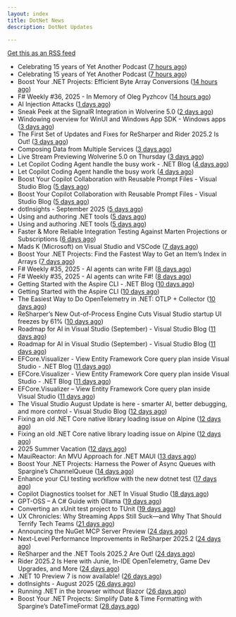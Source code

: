 ```yaml
---
layout: index
title: DotNet News
description: DotNet Updates

---
```


[Get this as an RSS feed](/dotnet.rss)

<!-- news_marker starts -->
- Celebrating 15 years of Yet Another Podcast ([7 hours ago](https://dotnetkicks.com/r/729155?url=https://jesseliberty.com/2025/09/07/celebrating-15-years-of-yet-another-podcast/))
- Celebrating 15 years of Yet Another Podcast ([7 hours ago](https://dotnetkicks.com/r/729142?url=https://jesseliberty.com/2025/09/07/celebrating-15-years-of-yet-another-podcast/))
- Boost Your .NET Projects: Efficient Byte Array Conversions ([14 hours ago](https://dotnettips.wordpress.com/2025/09/07/boost-your-net-projects-efficient-byte-array-conversions/))
- F# Weekly #36, 2025 - In Memory of Oleg Pyzhcov ([14 hours ago](https://dotnetkicks.com/r/729107?url=https://sergeytihon.com/2025/09/06/f-weekly-36-2025-in-memory-of-oleg-pyzhcov/))
- AI Injection Attacks ([1 days ago](https://dotnetkicks.com/r/729106?url=https://textslashplain.com/2025/09/05/ai-injection-attacks/))
- Sneak Peek at the SignalR Integration in Wolverine 5.0 ([2 days ago](https://dotnetkicks.com/r/729074?url=https://jeremydmiller.com/2025/09/05/sneak-peek-at-the-signalr-integration-in-wolverine-5-0/))
- Windowing overview for WinUI and Windows App SDK - Windows apps ([3 days ago](https://dotnetkicks.com/r/728956?url=https://learn.microsoft.com/en-us/windows/apps/develop/ui-input/windowing-overview))
- The First Set of Updates and Fixes for ReSharper and Rider 2025.2 Is Out! ([3 days ago](https://blog.jetbrains.com/dotnet/2025/09/04/resharper-and-rider-2025-2-1-is-out/))
- Composing Data from Multiple Services ([3 days ago](https://dotnetkicks.com/r/728934?url=https://codeopinion.com/composing-data-from-multiple-services/))
- Live Stream Previewing Wolverine 5.0 on Thursday ([3 days ago](https://dotnetkicks.com/r/728887?url=https://jeremydmiller.com/2025/09/03/live-stream-previewing-wolverine-5-0-on-thursday/))
- Let Copilot Coding Agent handle the busy work - .NET Blog ([4 days ago](https://dotnetkicks.com/r/728879?url=https://devblogs.microsoft.com/dotnet/copilot-coding-agent-dotnet/))
- Let Copilot Coding Agent handle the busy work ([4 days ago](https://devblogs.microsoft.com/dotnet/copilot-coding-agent-dotnet/))
- Boost Your Copilot Collaboration with Reusable Prompt Files - Visual Studio Blog ([5 days ago](https://dotnetkicks.com/r/728787?url=https://devblogs.microsoft.com/visualstudio/boost-your-copilot-collaboration-with-reusable-prompt-files/))
- Boost Your Copilot Collaboration with Reusable Prompt Files - Visual Studio Blog ([5 days ago](https://dotnetkicks.com/r/728783?url=https://devblogs.microsoft.com/visualstudio/boost-your-copilot-collaboration-with-reusable-prompt-files/))
- dotInsights  -  September 2025 ([5 days ago](https://blog.jetbrains.com/dotnet/2025/09/02/dotinsights-september-2025/))
- Using and authoring .NET tools ([5 days ago](https://dotnetkicks.com/r/728763?url=https://andrewlock.net/using-and-authoring-dotnet-tools/))
- Using and authoring .NET tools ([5 days ago](https://andrewlock.net/using-and-authoring-dotnet-tools/))
- Faster &amp; More Reliable Integration Testing Against Marten Projections or Subscriptions ([6 days ago](https://dotnetkicks.com/r/728715?url=https://jeremydmiller.com/2025/08/19/faster-more-reliable-integration-testing-against-marten-projections-or-subscriptions/))
- Mads K (Microsoft) on Visual Studio and VSCode ([7 days ago](https://dotnetkicks.com/r/728714?url=https://jesseliberty.com/2025/08/31/mads-k-microsoft-on-visual-studio-and-vscode/))
- Boost Your .NET Projects: Find the Fastest Way to Get an Item’s Index in Arrays ([7 days ago](https://dotnettips.wordpress.com/2025/08/31/boost-your-net-projects-find-the-fastest-way-to-get-an-items-index-in-arrays/))
- F# Weekly #35, 2025 - AI agents can write F#! ([8 days ago](https://dotnetkicks.com/r/728676?url=https://sergeytihon.com/2025/08/30/f-weekly-35-2025-ai-agents-can-write-f/))
- F# Weekly #35, 2025 - AI agents can write F#! ([8 days ago](https://dotnetkicks.com/r/728668?url=https://sergeytihon.com/2025/08/30/f-weekly-35-2025-ai-agents-can-write-f/))
- Getting Started with the Aspire CLI - .NET Blog ([10 days ago](https://dotnetkicks.com/r/728623?url=https://devblogs.microsoft.com/dotnet/getting-started-with-the-aspire-cli/))
- Getting Started with the Aspire CLI ([10 days ago](https://devblogs.microsoft.com/dotnet/getting-started-with-the-aspire-cli/))
- The Easiest Way to Do OpenTelemetry in .NET: OTLP + Collector ([10 days ago](https://dotnetkicks.com/r/728599?url=https://petabridge.com/blog/easiest-opentelemetry-dotnet-otlp-collector/))
- ReSharper’s New Out-of-Process Engine Cuts Visual Studio startup UI freezes by 61% ([10 days ago](https://blog.jetbrains.com/dotnet/2025/08/28/resharper-s-new-out-of-process-engine-cuts-ui-freezes-in-visual-studio-by-80/))
- Roadmap for AI in Visual Studio (September) - Visual Studio Blog ([11 days ago](https://dotnetkicks.com/r/728498?url=https://devblogs.microsoft.com/visualstudio/roadmap-for-ai-in-visual-studio-september/))
- Roadmap for AI in Visual Studio (September) - Visual Studio Blog ([11 days ago](https://dotnetkicks.com/r/728482?url=https://devblogs.microsoft.com/visualstudio/roadmap-for-ai-in-visual-studio-september/))
- EFCore.Visualizer - View Entity Framework Core query plan inside Visual Studio - .NET Blog ([11 days ago](https://dotnetkicks.com/r/728480?url=https://devblogs.microsoft.com/dotnet/ef-core-visualizer-view-entity-framework-core-query-plan-inside-visual-studio/))
- EFCore.Visualizer - View Entity Framework Core query plan inside Visual Studio - .NET Blog ([11 days ago](https://dotnetkicks.com/r/728461?url=https://devblogs.microsoft.com/dotnet/ef-core-visualizer-view-entity-framework-core-query-plan-inside-visual-studio/))
- EFCore.Visualizer – View Entity Framework Core query plan inside Visual Studio ([11 days ago](https://devblogs.microsoft.com/dotnet/ef-core-visualizer-view-entity-framework-core-query-plan-inside-visual-studio/))
- The Visual Studio August Update is here - smarter AI, better debugging, and more control - Visual Studio Blog ([12 days ago](https://dotnetkicks.com/r/728413?url=https://devblogs.microsoft.com/visualstudio/the-visual-studio-august-update-is-here-smarter-ai-better-debugging-and-more-control/))
- Fixing an old .NET Core native library loading issue on Alpine ([12 days ago](https://dotnetkicks.com/r/728349?url=https://andrewlock.net/fixing-an-old-dotnet-core-native-library-loading-issue-on-alpine/))
- Fixing an old .NET Core native library loading issue on Alpine ([12 days ago](https://andrewlock.net/fixing-an-old-dotnet-core-native-library-loading-issue-on-alpine/))
- 2025 Summer Vacation ([12 days ago](https://dotnetkicks.com/r/728343?url=https://textslashplain.com/2025/08/25/2025-summer-vacation/))
- MauiReactor: An MVU Approach for .NET MAUI ([13 days ago](https://devblogs.microsoft.com/dotnet/mauireactor-mvu-for-dotnet-maui/))
- Boost Your .NET Projects: Harness the Power of Async Queues with Spargine’s ChannelQueue ([14 days ago](https://dotnettips.wordpress.com/2025/08/24/boost-your-net-projects-harness-the-power-of-async-queues-with-spargines-channelqueue/))
- Enhance your CLI testing workflow with the new dotnet test ([17 days ago](https://devblogs.microsoft.com/dotnet/dotnet-test-with-mtp/))
- Copilot Diagnostics toolset for .NET In Visual Studio ([18 days ago](https://devblogs.microsoft.com/dotnet/github-copilot-diagnostics-toolset-for-dotnet-in-visual-studio/))
- GPT-OSS – A C# Guide with Ollama ([19 days ago](https://devblogs.microsoft.com/dotnet/gpt-oss-csharp-ollama/))
- Converting an xUnit test project to TUnit ([19 days ago](https://andrewlock.net/converting-an-xunit-project-to-tunit/))
- UX Chronicles: Why Streaming Apps Still Suck—and Why That Should Terrify Tech Teams ([21 days ago](https://dotnettips.wordpress.com/2025/08/17/ux-chronicles-why-streaming-apps-still-suck-and-why-that-should-terrify-tech-teams/))
- Announcing the NuGet MCP Server Preview ([24 days ago](https://devblogs.microsoft.com/dotnet/nuget-mcp-server-preview/))
- Next-Level Performance Improvements in ReSharper 2025.2 ([24 days ago](https://blog.jetbrains.com/dotnet/2025/08/14/resharper-performance-improvements-2025/))
- ReSharper and the .NET Tools 2025.2 Are Out! ([24 days ago](https://blog.jetbrains.com/dotnet/2025/08/14/resharper-and-the-net-tools-2025-2-are-out/))
- Rider 2025.2 Is Here with Junie, In-IDE OpenTelemetry, Game Dev Upgrades, and More ([24 days ago](https://blog.jetbrains.com/dotnet/2025/08/14/rider-2025-2-is-here-with-junie-in-ide-opentelemetry-game-dev-upgrades-and-more/))
- .NET 10 Preview 7 is now available! ([26 days ago](https://devblogs.microsoft.com/dotnet/dotnet-10-preview-7/))
- dotInsights  -  August 2025 ([26 days ago](https://blog.jetbrains.com/dotnet/2025/08/12/dotinsights-august-2025/))
- Running .NET in the browser without Blazor ([26 days ago](https://andrewlock.net/running-dotnet-in-the-browser-without-blazor/))
- Boost Your .NET Projects: Simplify Date & Time Formatting with Spargine’s DateTimeFormat ([28 days ago](https://dotnettips.wordpress.com/2025/08/10/boost-your-net-projects-simplify-date-time-formatting-with-spargines-datetimeformat/))

<!-- news_marker ends -->